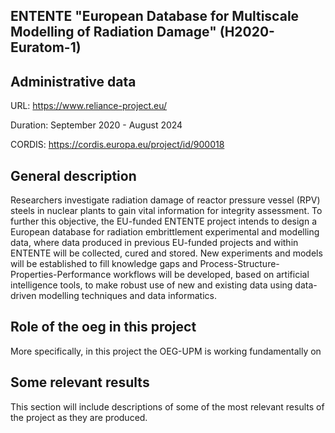 ## ENTENTE "European Database for Multiscale Modelling of Radiation Damage" (H2020-Euratom-1)

## Administrative data
URL: https://www.reliance-project.eu/

Duration: September 2020 - August 2024

CORDIS: https://cordis.europa.eu/project/id/900018

## General description
Researchers investigate radiation damage of reactor pressure vessel (RPV) steels in nuclear plants to gain vital information for integrity assessment. To further this objective, the EU-funded ENTENTE project intends to design a European database for radiation embrittlement experimental and modelling data, where data produced in previous EU-funded projects and within ENTENTE will be collected, cured and stored. New experiments and models will be established to fill knowledge gaps and Process-Structure-Properties-Performance workflows will be developed, based on artificial intelligence tools, to make robust use of new and existing data using data-driven modelling techniques and data informatics.


## Role of the oeg in this project
More specifically, in this project the OEG-UPM is working fundamentally on


## Some relevant results
This section will include descriptions of some of the most relevant results of the project as they are produced.
